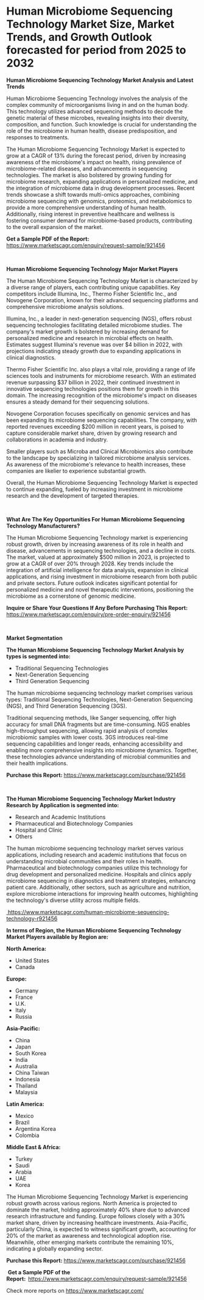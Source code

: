 <p><h1>Human Microbiome Sequencing Technology Market Size, Market Trends, and Growth Outlook forecasted for period from 2025 to 2032</h1></p><p><strong>Human Microbiome Sequencing Technology Market Analysis and Latest Trends</strong></p>
<p><p>Human Microbiome Sequencing Technology involves the analysis of the complex community of microorganisms living in and on the human body. This technology utilizes advanced sequencing methods to decode the genetic material of these microbes, revealing insights into their diversity, composition, and function. Such knowledge is crucial for understanding the role of the microbiome in human health, disease predisposition, and responses to treatments.</p><p>The Human Microbiome Sequencing Technology Market is expected to grow at a CAGR of 13% during the forecast period, driven by increasing awareness of the microbiome's impact on health, rising prevalence of microbiome-related diseases, and advancements in sequencing technologies. The market is also bolstered by growing funding for microbiome research, expanding applications in personalized medicine, and the integration of microbiome data in drug development processes. Recent trends showcase a shift towards multi-omics approaches, combining microbiome sequencing with genomics, proteomics, and metabolomics to provide a more comprehensive understanding of human health. Additionally, rising interest in preventive healthcare and wellness is fostering consumer demand for microbiome-based products, contributing to the overall expansion of the market.</p></p>
<p><strong>Get a Sample PDF of the Report:&nbsp;</strong> <a href="https://www.marketscagr.com/enquiry/request-sample/921456?utm_campaign=2470&utm_medium=2&utm_source=Github&utm_content=ia&utm_term=07032025&utm_id=human-microbiome-sequencing-technology">https://www.marketscagr.com/enquiry/request-sample/921456</a></p>
<p>&nbsp;</p>
<p><strong>Human Microbiome Sequencing Technology Major Market Players</strong></p>
<p><p>The Human Microbiome Sequencing Technology Market is characterized by a diverse range of players, each contributing unique capabilities. Key competitors include Illumina, Inc., Thermo Fisher Scientific Inc., and Novogene Corporation, known for their advanced sequencing platforms and comprehensive microbiome analysis solutions. </p><p>Illumina, Inc., a leader in next-generation sequencing (NGS), offers robust sequencing technologies facilitating detailed microbiome studies. The company's market growth is bolstered by increasing demand for personalized medicine and research in microbial effects on health. Estimates suggest Illumina's revenue was over $4 billion in 2022, with projections indicating steady growth due to expanding applications in clinical diagnostics.</p><p>Thermo Fisher Scientific Inc. also plays a vital role, providing a range of life sciences tools and instruments for microbiome research. With an estimated revenue surpassing $37 billion in 2022, their continued investment in innovative sequencing technologies positions them for growth in this domain. The increasing recognition of the microbiome's impact on diseases ensures a steady demand for their sequencing solutions.</p><p>Novogene Corporation focuses specifically on genomic services and has been expanding its microbiome sequencing capabilities. The company, with reported revenues exceeding $200 million in recent years, is poised to capture considerable market share, driven by growing research and collaborations in academia and industry.</p><p>Smaller players such as Microba and Clinical Microbiomics also contribute to the landscape by specializing in tailored microbiome analysis services. As awareness of the microbiome's relevance to health increases, these companies are likelier to experience substantial growth.</p><p>Overall, the Human Microbiome Sequencing Technology Market is expected to continue expanding, fueled by increasing investment in microbiome research and the development of targeted therapies.</p></p>
<p>&nbsp;</p>
<p><strong>What Are The Key Opportunities For Human Microbiome Sequencing Technology Manufacturers?</strong></p>
<p><p>The Human Microbiome Sequencing Technology market is experiencing robust growth, driven by increasing awareness of its role in health and disease, advancements in sequencing technologies, and a decline in costs. The market, valued at approximately $500 million in 2023, is projected to grow at a CAGR of over 20% through 2028. Key trends include the integration of artificial intelligence for data analysis, expansion in clinical applications, and rising investment in microbiome research from both public and private sectors. Future outlook indicates significant potential for personalized medicine and novel therapeutic interventions, positioning the microbiome as a cornerstone of genomic medicine.</p></p>
<p><strong>Inquire or Share Your Questions If Any Before Purchasing This Report:</strong> <a href="https://www.marketscagr.com/enquiry/pre-order-enquiry/921456?utm_campaign=2470&utm_medium=2&utm_source=Github&utm_content=ia&utm_term=07032025&utm_id=human-microbiome-sequencing-technology">https://www.marketscagr.com/enquiry/pre-order-enquiry/921456</a></p>
<p>&nbsp;</p>
<p><strong>Market Segmentation</strong></p>
<p><strong>The Human Microbiome Sequencing Technology Market Analysis by types is segmented into:</strong></p>
<p><ul><li>Traditional Sequencing Technologies</li><li>Next-Generation Sequencing</li><li>Third Generation Sequencing</li></ul></p>
<p><p>The human microbiome sequencing technology market comprises various types: Traditional Sequencing Technologies, Next-Generation Sequencing (NGS), and Third Generation Sequencing (3GS). </p><p>Traditional sequencing methods, like Sanger sequencing, offer high accuracy for small DNA fragments but are time-consuming. NGS enables high-throughput sequencing, allowing rapid analysis of complex microbiomic samples with lower costs. 3GS introduces real-time sequencing capabilities and longer reads, enhancing accessibility and enabling more comprehensive insights into microbiome dynamics. Together, these technologies advance understanding of microbial communities and their health implications.</p></p>
<p><strong>Purchase this Report:&nbsp;</strong><a href="https://www.marketscagr.com/purchase/921456?utm_campaign=2470&utm_medium=2&utm_source=Github&utm_content=ia&utm_term=07032025&utm_id=human-microbiome-sequencing-technology">https://www.marketscagr.com/purchase/921456</a></p>
<p>&nbsp;</p>
<p><strong>The Human Microbiome Sequencing Technology Market Industry Research by Application is segmented into:</strong></p>
<p><ul><li>Research and Academic Institutions</li><li>Pharmaceutical and Biotechnology Companies</li><li>Hospital and Clinic</li><li>Others</li></ul></p>
<p><p>The human microbiome sequencing technology market serves various applications, including research and academic institutions that focus on understanding microbial communities and their roles in health. Pharmaceutical and biotechnology companies utilize this technology for drug development and personalized medicine. Hospitals and clinics apply microbiome sequencing in diagnostics and treatment strategies, enhancing patient care. Additionally, other sectors, such as agriculture and nutrition, explore microbiome interactions for improving health outcomes, highlighting the technology's diverse utility across multiple fields.</p></p>
<p><a href="https://www.marketscagr.com/human-microbiome-sequencing-technology-r921456?utm_campaign=2470&utm_medium=2&utm_source=Github&utm_content=ia&utm_term=07032025&utm_id=human-microbiome-sequencing-technology">&nbsp;https://www.marketscagr.com/human-microbiome-sequencing-technology-r921456</a></p>
<p><strong>In terms of Region, the Human Microbiome Sequencing Technology Market Players available by Region are:</strong></p>
<p>
    <p> <strong> North America: </strong>
        <ul>
            <li>United States</li>
            <li>Canada</li>
        </ul>
        </p> 
    <p> <strong> Europe: </strong>
        <ul>
            <li>Germany</li>
            <li>France</li>
            <li>U.K.</li>
            <li>Italy</li>
            <li>Russia</li>
        </ul>
        </p> 
    <p> <strong> Asia-Pacific: </strong>
        <ul>
            <li>China</li>
            <li>Japan</li>
            <li>South Korea</li>
            <li>India</li>
            <li>Australia</li>
            <li>China Taiwan</li>
            <li>Indonesia</li>
            <li>Thailand</li>
            <li>Malaysia</li>
        </ul>
        </p> 
    <p> <strong> Latin America: </strong>
        <ul>
            <li>Mexico</li>
            <li>Brazil</li>
            <li>Argentina Korea</li>
            <li>Colombia</li>
        </ul>
        </p> 
    <p> <strong> Middle East & Africa: </strong>
        <ul>
            <li>Turkey</li>
            <li>Saudi</li>
            <li>Arabia</li>
            <li>UAE</li>
            <li>Korea</li>
        </ul>
    </p>
    </p>
<p><p>The Human Microbiome Sequencing Technology Market is experiencing robust growth across various regions. North America is projected to dominate the market, holding approximately 40% share due to advanced research infrastructure and funding. Europe follows closely with a 30% market share, driven by increasing healthcare investments. Asia-Pacific, particularly China, is expected to witness significant growth, accounting for 20% of the market as awareness and technological adoption rise. Meanwhile, other emerging markets contribute the remaining 10%, indicating a globally expanding sector.</p></p>
<p><strong>Purchase this Report: </strong><a href="https://www.marketscagr.com/purchase/921456?utm_campaign=2470&utm_medium=2&utm_source=Github&utm_content=ia&utm_term=07032025&utm_id=human-microbiome-sequencing-technology">https://www.marketscagr.com/purchase/921456</a></p>
<p>&nbsp;<strong>Get a Sample PDF of the Report:&nbsp;&nbsp;</strong><a href="https://www.marketscagr.com/enquiry/request-sample/921456?utm_campaign=2470&utm_medium=2&utm_source=Github&utm_content=ia&utm_term=07032025&utm_id=human-microbiome-sequencing-technology">https://www.marketscagr.com/enquiry/request-sample/921456</a></p>
<p><strong></strong></p>
<p>Check more reports on <a href="https://www.marketscagr.com/?utm_campaign=2470&utm_medium=2&utm_source=Github&utm_content=ia&utm_term=07032025&utm_id=human-microbiome-sequencing-technology">https://www.marketscagr.com/</a></p>